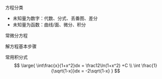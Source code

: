 方程分类

* 未知量为数字：代数、分式、丢番图、差分
* 未知量为函数：曲线/面、微分、积分



常微分方程

解方程基本步骤



常用积分式
$$
\large{
\int\frac{x}{1+x^2}dx = \frac12\ln(1+x^2) +C
\\
\int \frac{1}{\sqrt{1-x}}dx = -2\sqrt{1-x}
}
$$
